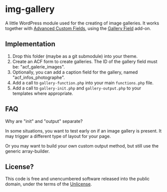 img-gallery
===========

A little WordPress module used for the creating of image galleries. It works together with [Advanced Custom Fields](http://www.advancedcustomfields.com/), using the [Gallery Field](http://www.advancedcustomfields.com/add-ons/gallery-field/) add-on.

## Implementation

1. Drop this folder (maybe as a git submodule) into your theme.
2. Create an ACF form to create galleries. The ID of the gallery field must be: "acf_galerie_images".
3. Optionally, you can add a caption field for the gallery, named "acf_infos_photographe".
4. Add a call to `gallery-function.php` into your main `functions.php` file.
5. Add a call to `gallery-init.php` and `gallery-output.php` to your templates where appropriate.

## FAQ

Why are "init" and "output" separate?

In some situations, you want to test early on if an image gallery is present. It may trigger a different type of layout for your page. 

Or you may want to build your own custom output method, but still use the generic array-builder.

## License?

This code is free and unencumbered software released into the public domain, under the terms of the [Unlicense](LICENSE).